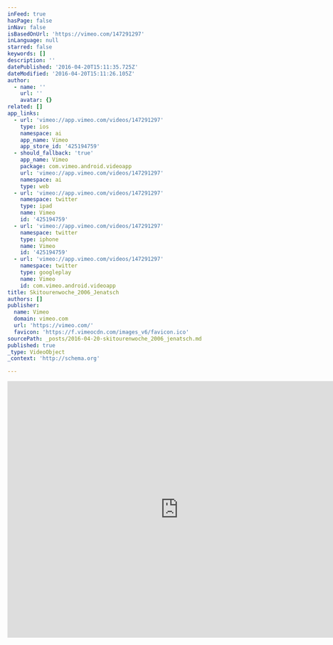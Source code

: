 ```yaml
---
inFeed: true
hasPage: false
inNav: false
isBasedOnUrl: 'https://vimeo.com/147291297'
inLanguage: null
starred: false
keywords: []
description: ''
datePublished: '2016-04-20T15:11:35.725Z'
dateModified: '2016-04-20T15:11:26.105Z'
author:
  - name: ''
    url: ''
    avatar: {}
related: []
app_links:
  - url: 'vimeo://app.vimeo.com/videos/147291297'
    type: ios
    namespace: ai
    app_name: Vimeo
    app_store_id: '425194759'
  - should_fallback: 'true'
    app_name: Vimeo
    package: com.vimeo.android.videoapp
    url: 'vimeo://app.vimeo.com/videos/147291297'
    namespace: ai
    type: web
  - url: 'vimeo://app.vimeo.com/videos/147291297'
    namespace: twitter
    type: ipad
    name: Vimeo
    id: '425194759'
  - url: 'vimeo://app.vimeo.com/videos/147291297'
    namespace: twitter
    type: iphone
    name: Vimeo
    id: '425194759'
  - url: 'vimeo://app.vimeo.com/videos/147291297'
    namespace: twitter
    type: googleplay
    name: Vimeo
    id: com.vimeo.android.videoapp
title: Skitourenwoche_2006_Jenatsch
authors: []
publisher:
  name: Vimeo
  domain: vimeo.com
  url: 'https://vimeo.com/'
  favicon: 'https://f.vimeocdn.com/images_v6/favicon.ico'
sourcePath: _posts/2016-04-20-skitourenwoche_2006_jenatsch.md
published: true
_type: VideoObject
_context: 'http://schema.org'

---
```

<iframe src="https://cdn.embedly.com/widgets/media.html?src=https%3A%2F%2Fplayer.vimeo.com%2Fvideo%2F147291297&amp;url=https%3A%2F%2Fvimeo.com%2F147291297&amp;image=http%3A%2F%2Fi.vimeocdn.com%2Fvideo%2F545916551_640.jpg&amp;key=b7d04c9b404c499eba89ee7072e1c4f7&amp;type=text%2Fhtml&amp;schema=vimeo" width="768" height="576" scrolling="no" frameborder="0" allowfullscreen="" style=""></iframe>